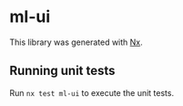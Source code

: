 # ml-ui

This library was generated with [Nx](https://nx.dev).

## Running unit tests

Run `nx test ml-ui` to execute the unit tests.
